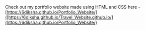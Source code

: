Check out my portfolio website made using HTML and CSS here - [https://6diksha.github.io/Portfolio_Website/]([https://6diksha.github.io/Travel_Website.github.io/](https://6diksha.github.io/Portfolio_Website/)
